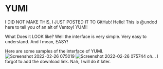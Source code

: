 # YUMI
I DID NOT MAKE THIS, I JUST POSTED IT TO GitHub!
Hello! This is @undod here to tell you of an alt of Ventoy!
YUMI!







What Does it LOOK like?
Well the interface is very simple. Very easy to understand. And I mean, EASY!





Here are some samples of the interface of YUMI.
![Screenshot 2022-02-26 075019](https://user-images.githubusercontent.com/100455828/155845903-3650f888-5194-4679-8317-cbea557cc581.png)
![Screenshot 2022-02-26 075744](https://user-images.githubusercontent.com/100455828/155845905-073deb56-e2da-44bf-96c4-b415ede5f43e.png)
oh... I forgot to add the download link. Nah, I will do it later.
